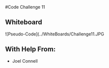 #Code Challenge 11

## Whiteboard
![Pseudo-Code](../WhiteBoards/Challenge11.JPG

## With Help From:
- Joel Connell
